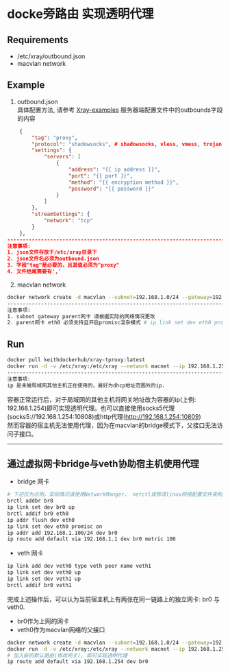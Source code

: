# docke旁路由 实现透明代理
## Requirements
- /etc/xray/outbound.json  
- macvlan network 
## Example
1. outbound.json  
具体配置方法, 请参考 [Xray-examples](https://github.com/XTLS/Xray-examples) 服务器端配置文件中的outbounds字段的内容
```json
    {
        "tag": "proxy",
	    "protocol": "shadowsocks", # shadowsocks, vless, vmess, trojan whatever you want
	    "settings": {
		    "servers": [
			    {
				    "address": "{{ ip address }}",
				    "port": "{{ port }}",
				    "method": "{{ encryption method }}",
				    "password": "{{ password }}"
		    	}
		    ]
	    },
	    "streamSettings": {
		    "network": "tcp"
	    }
    },
-------------------------------------------------------------------------------------------------
注意事项:
1. json文件存放于/etc/xray目录下
2. json文件名必须为outbound.json
3. 字段"tag"是必要的，且其值必须为"proxy"
4. 文件结尾需要有','
```
2. macvlan network
```bash
docker network create -d macvlan --subnet=192.168.1.0/24 --gateway=192.168.1.1 -o parent=eth0 macnet
-------------------------------------------------------------------------------------------------
注意事项:
1. subnet gateway parent网卡 请根据实际的网络情况更改
2. parent网卡 eth0 必须支持且开启promisc混杂模式 # ip link set dev eth0 promisc on
```

## Run
```bash
docker pull keithdockerhub/xray-tproxy:latest
docker run -d -v /etc/xray:/etc/xray --network macnet --ip 192.168.1.254 --privileged keithdockerhub/xray-tproxy:latest
-------------------------------------------------------------------------------------------------
注意事项:
ip 是未被局域网其他主机正在使用的，最好为dhcp地址范围外的ip.
```
容器正常运行后，对于局域网的其他主机将网关地址改为容器的ip(上例: 192.168.1.254)即可实现透明代理。也可以直接使用socks5代理(socks5://192.168.1.254:10808)或http代理(http://192.168.1.254:10809)  
然而容器的宿主机无法使用代理，因为在macvlan的bridge模式下，父接口无法访问子接口。  

---
## 通过虚拟网卡bridge与veth协助宿主机使用代理
- bridge 网卡
```bash
# 下述仅为示例，实际情况请使用NetworkManger、 netctl或修改linux网络配置文件来构建bridge网卡，并使用dhcp
brctl addbr br0
ip link set dev br0 up
brctl addif br0 eth0
ip addr flush dev eth0
ip link set dev eth0 promisc on
ip addr add 192.168.1.100/24 dev br0
ip route add default via 192.168.1.1 dev br0 metric 100
```
- veth 网卡
```bash
ip link add dev veth0 type veth peer name veth1
ip link set dev veth0 up
ip link set dev veth1 up
brctl addif br0 veth1
```

完成上述操作后，可以认为当前宿主机上有两张在同一链路上的独立网卡: br0 与 veth0. 
- br0作为上网的网卡
- veth0作为macvlan网络的父接口

```bash
docker network create -d macvlan --subnet=192.168.1.0/24 --gateway=192.168.1.1 -o parent=veth0 macnet
docker run -d -v /etc/xray:/etc/xray --network macnet --ip 192.168.1.254 --privileged keithdockerhub/xray-tproxy:latest
# 加入新的默认路由(修改网关), 即可实现透明代理
ip route add default via 192.168.1.254 dev br0
```

